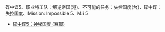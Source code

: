 碟中谍5、职业特工队：叛逆帝国(港)、不可能的任务：失控国度(台)、碟中谍：失控国度、Mission: Impossible 5、M:i 5
- [碟中谍5：神秘国度 (豆瓣)](https://movie.douban.com/subject/10727641/)
